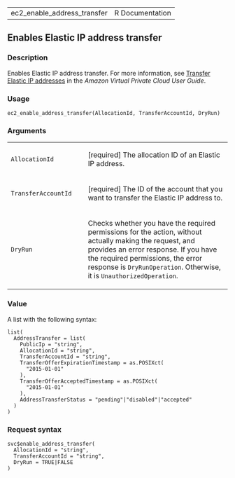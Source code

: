 <table style="width: 100%;">
<tbody>
<tr class="odd">
<td>ec2_enable_address_transfer</td>
<td style="text-align: right;">R Documentation</td>
</tr>
</tbody>
</table>

## Enables Elastic IP address transfer

### Description

Enables Elastic IP address transfer. For more information, see [Transfer
Elastic IP
addresses](https://docs.aws.amazon.com/vpc/latest/userguide/vpc-eips.html#transfer-EIPs-intro)
in the *Amazon Virtual Private Cloud User Guide*.

### Usage

    ec2_enable_address_transfer(AllocationId, TransferAccountId, DryRun)

### Arguments

<table>
<colgroup>
<col style="width: 35%" />
<col style="width: 65%" />
</colgroup>
<tbody>
<tr class="odd">
<td><code
id="ec2_enable_address_transfer_:_AllocationId">AllocationId</code></td>
<td><p>[required] The allocation ID of an Elastic IP address.</p></td>
</tr>
<tr class="even">
<td><code
id="ec2_enable_address_transfer_:_TransferAccountId">TransferAccountId</code></td>
<td><p>[required] The ID of the account that you want to transfer the
Elastic IP address to.</p></td>
</tr>
<tr class="odd">
<td><code id="ec2_enable_address_transfer_:_DryRun">DryRun</code></td>
<td><p>Checks whether you have the required permissions for the action,
without actually making the request, and provides an error response. If
you have the required permissions, the error response is
<code>DryRunOperation</code>. Otherwise, it is
<code>UnauthorizedOperation</code>.</p></td>
</tr>
</tbody>
</table>

### Value

A list with the following syntax:

    list(
      AddressTransfer = list(
        PublicIp = "string",
        AllocationId = "string",
        TransferAccountId = "string",
        TransferOfferExpirationTimestamp = as.POSIXct(
          "2015-01-01"
        ),
        TransferOfferAcceptedTimestamp = as.POSIXct(
          "2015-01-01"
        ),
        AddressTransferStatus = "pending"|"disabled"|"accepted"
      )
    )

### Request syntax

    svc$enable_address_transfer(
      AllocationId = "string",
      TransferAccountId = "string",
      DryRun = TRUE|FALSE
    )

